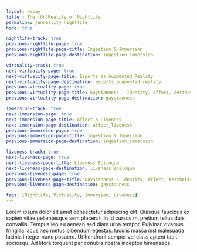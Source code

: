 ```yaml
--- 
layout: essay
title : The (Un)Reality of Nightlife
permalink: /unreality_nightlife
hide: true

nightlife-track: true
previous-nightlife-page: true
previous-nightlife-page-title: Ingestion & Immersion
previous-nightlife-page-destination: ingestion_immersion

virtuality-track: true
next-virtuality-page: true
next-virtuality-page-title: Esports as Augmented Reality
next-virtuality-page-destination: esports_augmented_reality
previous-virtuality-page: true
previous-virtuality-page-title: Gaysianness - Identity, Affect, Aesthetic
previous-virtuality-page-destination: gaysianness

immersion-track: true
next-immersion-page: true
next-immersion-page-title: Affect & Liveness
next-immersion-page-destination: affect_liveness
previous-immersion-page: true
previous-immersion-page-title: Ingestion & Immersion
previous-immersion-page-destination: ingestion_immersion

liveness-track: true
next-liveness-page: true
next-liveness-page-title: Liveness Epilogue
next-liveness-page-destination: liveness_epilogue
previous-liveness-page: true
previous-liveness-page-title: Gaysianness - Identity, Affect, Aesthetic
previous-liveness-page-destination: gaysianness

tags: [Nightlife, Virtuality, Immersion, Liveness]
---
```


Lorem ipsum dolor sit amet consectetur adipiscing elit. Quisque faucibus ex sapien vitae pellentesque sem placerat. In id cursus mi pretium tellus duis convallis. Tempus leo eu aenean sed diam urna tempor. Pulvinar vivamus fringilla lacus nec metus bibendum egestas. Iaculis massa nisl malesuada lacinia integer nunc posuere. Ut hendrerit semper vel class aptent taciti sociosqu. Ad litora torquent per conubia nostra inceptos himenaeos.
